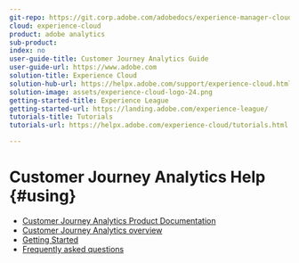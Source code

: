 ```yaml
---
git-repo: https://git.corp.adobe.com/adobedocs/experience-manager-cloud-service
cloud: experience-cloud
product: adobe analytics
sub-product: 
index: no
user-guide-title: Customer Journey Analytics Guide
user-guide-url: https://www.adobe.com
solution-title: Experience Cloud
solution-hub-url: https://helpx.adobe.com/support/experience-cloud.html
solution-image: assets/experience-cloud-logo-24.png
getting-started-title: Experience League
getting-started-url: https://landing.adobe.com/experience-league/
tutorials-title: Tutorials
tutorials-url: https://helpx.adobe.com/experience-cloud/tutorials.html

---
```


# Customer Journey Analytics Help {#using}

+ [Customer Journey Analytics Product Documentation](cja-landing.md)
+ [Customer Journey Analytics overview](cja-overview.md)
+ [Getting Started](cja-getting-started.md)
+ [Frequently asked questions](cja-faq.md)


  

